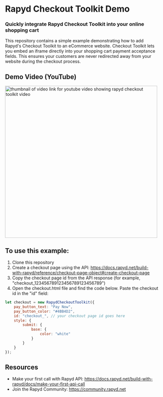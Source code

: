 # Rapyd Checkout Toolkit Demo

### Quickly integrate Rapyd Checkout Toolkit into your online shopping cart
This repository contains a simple example demonstrating how to add Rapyd's Checkout Toolkit to an eCommerce website. Checkout Toolkit lets you embed an iframe directly into your shopping cart payment acceptance fields. This ensures your customers are never redirected away from your website during the checkout process.

## Demo Video (YouTube)
<a href="https://youtu.be/3a788d8NFCc"><img src="https://files.readme.io/a4897c1-Youtube_Thumbnail_-_Rapyd_Bytles_-_Checkout_Toolkit2x.png" alt="thumbnail of video link for youtube video showing rapyd checkout toolkit video" style="width:500px"></a>

## To use this example:
1. Clone this repository
2. Create a checkout page using the API: https://docs.rapyd.net/build-with-rapyd/reference/checkout-page-object#create-checkout-page
3. Copy the checkout page id from the API response (for example, "checkout_123456789123456789123456789")
4. Open the checkout.html file and find the code below. Paste the checkout id in the "id" field:

```javascript
let checkout = new RapydCheckoutToolkit({
    pay_button_text: "Pay Now",
    pay_button_color: "#4BB4D2",
    id: "checkout_", // your checkout page id goes here
    style: {
        submit: {
            base: {
                color: "white"
            }
        }
    }
});
```
## Resources
* Make your first call with Rapyd API:
https://docs.rapyd.net/build-with-rapyd/docs/make-your-first-api-call
* Join the Rapyd Community:
https://community.rapyd.net 
